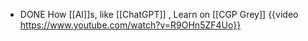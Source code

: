- DONE How [[AI]]s, like [[ChatGPT]] , Learn on [[CGP Grey]]
  {{video https://www.youtube.com/watch?v=R9OHn5ZF4Uo}}